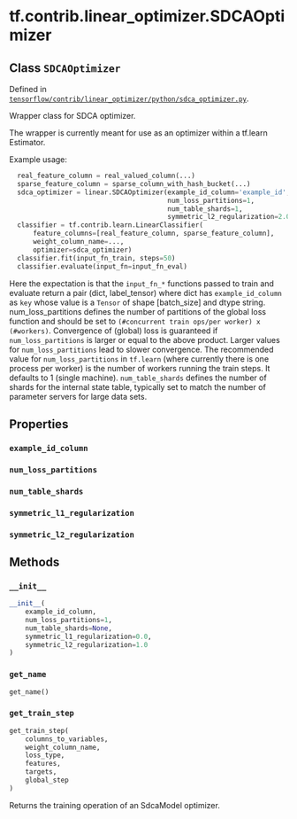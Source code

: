 <div itemscope itemtype="http://developers.google.com/ReferenceObject">
<meta itemprop="name" content="tf.contrib.linear_optimizer.SDCAOptimizer" />
<meta itemprop="property" content="example_id_column"/>
<meta itemprop="property" content="num_loss_partitions"/>
<meta itemprop="property" content="num_table_shards"/>
<meta itemprop="property" content="symmetric_l1_regularization"/>
<meta itemprop="property" content="symmetric_l2_regularization"/>
<meta itemprop="property" content="__init__"/>
<meta itemprop="property" content="get_name"/>
<meta itemprop="property" content="get_train_step"/>
</div>

# tf.contrib.linear_optimizer.SDCAOptimizer

## Class `SDCAOptimizer`





Defined in [`tensorflow/contrib/linear_optimizer/python/sdca_optimizer.py`](https://www.tensorflow.org/code/tensorflow/contrib/linear_optimizer/python/sdca_optimizer.py).

Wrapper class for SDCA optimizer.

The wrapper is currently meant for use as an optimizer within a tf.learn
Estimator.

Example usage:

```python
  real_feature_column = real_valued_column(...)
  sparse_feature_column = sparse_column_with_hash_bucket(...)
  sdca_optimizer = linear.SDCAOptimizer(example_id_column='example_id',
                                        num_loss_partitions=1,
                                        num_table_shards=1,
                                        symmetric_l2_regularization=2.0)
  classifier = tf.contrib.learn.LinearClassifier(
      feature_columns=[real_feature_column, sparse_feature_column],
      weight_column_name=...,
      optimizer=sdca_optimizer)
  classifier.fit(input_fn_train, steps=50)
  classifier.evaluate(input_fn=input_fn_eval)
```

Here the expectation is that the `input_fn_*` functions passed to train and
evaluate return a pair (dict, label_tensor) where dict has `example_id_column`
as `key` whose value is a `Tensor` of shape [batch_size] and dtype string.
num_loss_partitions defines the number of partitions of the global loss
function and should be set to `(#concurrent train ops/per worker)
x (#workers)`.
Convergence of (global) loss is guaranteed if `num_loss_partitions` is larger
or equal to the above product. Larger values for `num_loss_partitions` lead to
slower convergence. The recommended value for `num_loss_partitions` in
`tf.learn` (where currently there is one process per worker) is the number
of workers running the train steps. It defaults to 1 (single machine).
`num_table_shards` defines the number of shards for the internal state
table, typically set to match the number of parameter servers for large
data sets.

## Properties

<h3 id="example_id_column"><code>example_id_column</code></h3>



<h3 id="num_loss_partitions"><code>num_loss_partitions</code></h3>



<h3 id="num_table_shards"><code>num_table_shards</code></h3>



<h3 id="symmetric_l1_regularization"><code>symmetric_l1_regularization</code></h3>



<h3 id="symmetric_l2_regularization"><code>symmetric_l2_regularization</code></h3>





## Methods

<h3 id="__init__"><code>__init__</code></h3>

``` python
__init__(
    example_id_column,
    num_loss_partitions=1,
    num_table_shards=None,
    symmetric_l1_regularization=0.0,
    symmetric_l2_regularization=1.0
)
```



<h3 id="get_name"><code>get_name</code></h3>

``` python
get_name()
```



<h3 id="get_train_step"><code>get_train_step</code></h3>

``` python
get_train_step(
    columns_to_variables,
    weight_column_name,
    loss_type,
    features,
    targets,
    global_step
)
```

Returns the training operation of an SdcaModel optimizer.



